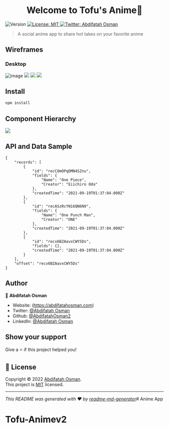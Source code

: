 <h1 align="center">Welcome to Tofu's Anime👋</h1>
<p>
  <img alt="Version" src="https://img.shields.io/badge/version-0.1.1-blue.svg?cacheSeconds=2592000" />
  <a href="https://github.com/git/git-scm.com/blob/main/MIT-LICENSE.txt" target="_blank">
    <img alt="License: MIT" src="https://img.shields.io/badge/License-MIT-yellow.svg" />
  </a>
  <a href="https://twitter.com/Abdifatah Osman" target="_blank">
    <img alt="Twitter: Abdifatah Osman" src="https://img.shields.io/twitter/follow/omarosman258.svg?style=social" />
  </a>
</p>

> A social anime app to share hot takes on your favorite anime
## Wireframes

### Desktop
<img src="./Assets/Landing5 (1).png" alt="image" />
<img src="./Assets/Login-Page.png"/>
<img src="./Assets/Register-PageReg.png"/>
<img src='./Assets/All-Posts-Page.png'/>

## Install

```sh
npm install 
```

## Component Hierarchy

<img src='./Assets/heirarchy-Anime.jpg'/>

## API and Data Sample
```
{
    "records": [
        {
            "id": "recCOmOPqDMN4SZnu",
            "fields": {
                "Name": "One Piece",
                "Creator": "Eiichiro Oda"
            },
            "createdTime": "2021-09-19T01:37:04.000Z"
        },
        {
            "id": "recASzRcYN16QN6N9",
            "fields": {
                "Name": "One Punch Man",
                "Creator": "ONE"
            },
            "createdTime": "2021-09-19T01:37:04.000Z"
        },
        {
            "id": "recx6BZAavxCWY5Ds",
            "fields": {},
            "createdTime": "2021-09-19T01:37:04.000Z"
        }
    ],
    "offset": "recx6BZAavxCWY5Ds"
}
```

## Author

👤 **Abdifatah Osman**

* Website: (https://abdifatahosman.com)
* Twitter: [@Abdifatah Osman](https://twitter.com/omarosman258)
* Github: [@AbdifatahOsman2](https://github.com/AbdifatahOsman2)
* LinkedIn: [@Abdifatah Osman](https://linkedin.com/in/abdifatahothman)

## Show your support

Give a ⭐️ if this project helped you!

## 📝 License

Copyright © 2022 [Abdifatah Osman](https://github.com/AbdifatahOsman2).<br />
This project is [MIT](https://github.com/git/git-scm.com/blob/main/MIT-LICENSE.txt) licensed.

***
_This README was generated with ❤️ by [readme-md-generator](https://github.com/kefranabg/readme-md-generator)_# Anime App
# Tofu-Animev2
